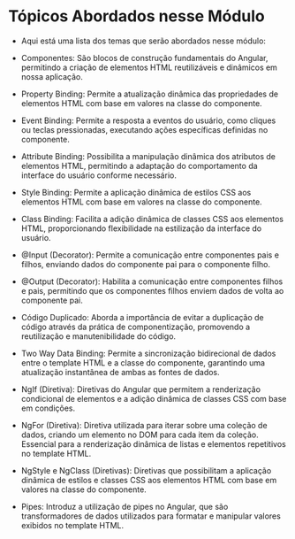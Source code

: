 # Tópicos Abordados nesse Módulo



- Aqui está uma lista dos temas que serão abordados nesse módulo:



- Componentes: São blocos de construção fundamentais do Angular, permitindo a criação de elementos HTML reutilizáveis e dinâmicos em nossa aplicação.

- Property Binding: Permite a atualização dinâmica das propriedades de elementos HTML com base em valores na classe do componente.

- Event Binding: Permite a resposta a eventos do usuário, como cliques ou teclas pressionadas, executando ações específicas definidas no componente.

- Attribute Binding: Possibilita a manipulação dinâmica dos atributos de elementos HTML, permitindo a adaptação do comportamento da interface do usuário conforme necessário.

- Style Binding: Permite a aplicação dinâmica de estilos CSS aos elementos HTML com base em valores na classe do componente.

- Class Binding: Facilita a adição dinâmica de classes CSS aos elementos HTML, proporcionando flexibilidade na estilização da interface do usuário.

- @Input (Decorator): Permite a comunicação entre componentes pais e filhos, enviando dados do componente pai para o componente filho.

- @Output (Decorator): Habilita a comunicação entre componentes filhos e pais, permitindo que os componentes filhos enviem dados de volta ao componente pai.

- Código Duplicado: Aborda a importância de evitar a duplicação de código através da prática de componentização, promovendo a reutilização e manutenibilidade do código.

- Two Way Data Binding: Permite a sincronização bidirecional de dados entre o template HTML e a classe do componente, garantindo uma atualização instantânea de ambas as fontes de dados.

- NgIf (Diretiva): Diretivas do Angular que permitem a renderização condicional de elementos e a adição dinâmica de classes CSS com base em condições.

- NgFor (Diretiva): Diretiva utilizada para iterar sobre uma coleção de dados, criando um elemento no DOM para cada item da coleção. Essencial para a renderização dinâmica de listas e elementos repetitivos no template HTML.

- NgStyle e NgClass (Diretivas): Diretivas que possibilitam a aplicação dinâmica de estilos e classes CSS aos elementos HTML com base em valores na classe do componente.

- Pipes: Introduz a utilização de pipes no Angular, que são transformadores de dados utilizados para formatar e manipular valores exibidos no template HTML.